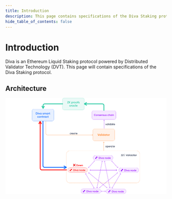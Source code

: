 ```yaml
---
title: Introduction
description: This page contains specifications of the Diva Staking protocol
hide_table_of_contents: false
---
```


# Introduction

Diva is an Ethereum Liquid Staking protocol powered by Distributed Validator Technology (DVT). This page will contain specifications of the Diva Staking protocol.

## Architecture

<div style={{textAlign: 'center'}}>

![stake](img/diva-overview.png)

</div>
